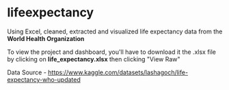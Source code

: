 # lifeexpectancy

Using Excel, cleaned, extracted and visualized life expectancy data from the **World Health Organization** 

To view the project and dashboard, you'll have to download it the .xlsx file by clicking on **life_expectancy.xlsx** then clicking "View Raw"

Data Source - https://www.kaggle.com/datasets/lashagoch/life-expectancy-who-updated
